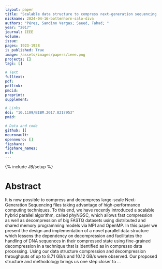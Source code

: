 ```yaml
---
layout: paper
title: "Scalable data structure to compress next-generation sequencing files and its application to compressive genomics"
nickname: 2024-04-16-bottenhorn-salo-diva
authors: "Pérez, Sandino Vargas; Saeed, Fahad; "
year: "2017"
journal: IEEE
volume: 
issue:
pages: 1923-1928
is_published: True
image: /assets/images/papers/ieee.png
projects: []
tags: []

# Text
fulltext:
pdf:
pdflink:
pmcid:
preprint: 
supplement:

# Links
doi: "10.1109/BIBM.2017.8217953"
pmid:

# Data and code
github: []
neurovault:
openneuro: []
figshare:
figshare_names:
osf:
---
```

{% include JB/setup %}

# Abstract

It is now possible to compress and decompress large-scale Next-Generation Sequencing files taking advantage of high-performance computing techniques. To this end, we have recently introduced a scalable hybrid parallel algorithm, called phyNGSC, which allows fast compression as well as decompression of big FASTQ datasets using distributed and shared memory programming models via MPI and OpenMP. In this paper we present the design and implementation of a novel parallel data structure which lessens the dependency on decompression and facilitates the handling of DNA sequences in their compressed state using fine-grained decompression in a technique that is identified as in compresso data processing. Using our data structure compression and decompression throughputs of up to 8.71 GB/s and 10.12 GB/s were observed. Our proposed structure and methodology brings us one step closer to …
